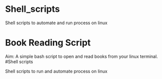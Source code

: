 # Shell_scripts
Shell scripts to automate and run process on linux
# Book Reading Script

Aim: A simple bash script to open and read books from your linux terminal.
#Shell scripts

Shell scripts to run and automate process on linux
